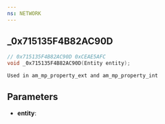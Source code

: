 ```yaml
---
ns: NETWORK
---
```

## _0x715135F4B82AC90D

```c
// 0x715135F4B82AC90D 0xCEAE5AFC
void _0x715135F4B82AC90D(Entity entity);
```

```
Used in am_mp_property_ext and am_mp_property_int  
```

## Parameters
* **entity**: 

